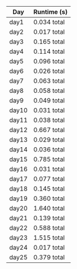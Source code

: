 | Day  | Runtime (s)|
|------|------------|
| day1 | 0.034 total |
| day2 | 0.017 total |
| day3 | 0.165 total |
| day4 | 0.114 total |
| day5 | 0.096 total |
| day6 | 0.026 total |
| day7 | 0.063 total |
| day8 | 0.058 total |
| day9 | 0.049 total |
| day10 | 0.031 total |
| day11 | 0.038 total |
| day12 | 0.667 total |
| day13 | 0.029 total |
| day14 | 0.036 total |
| day15 | 0.785 total |
| day16 | 0.031 total |
| day17 | 0.077 total |
| day18 | 0.145 total |
| day19 | 0.360 total |
| day20 | 1.640 total |
| day21 | 0.139 total |
| day22 | 0.588 total |
| day23 | 1.515 total |
| day24 | 0.017 total |
| day25 | 0.379 total |
